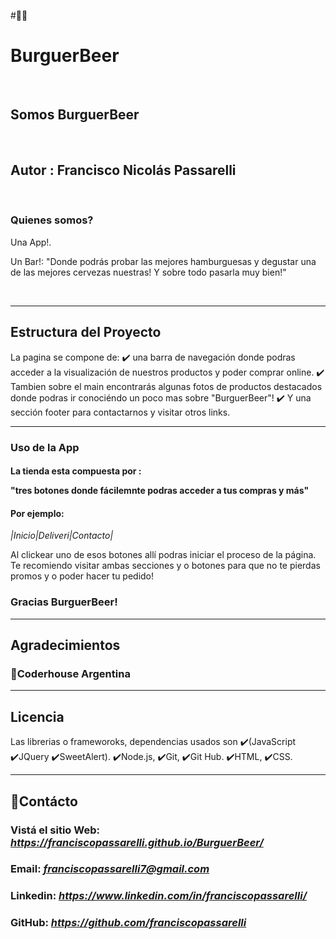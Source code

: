 #👋🏻
#  BurguerBeer 
<br>

## Somos BurguerBeer
<br>

## Autor : Francisco Nicolás Passarelli

<br>

### Quienes somos? 

<p>Una App!.</p>
<p>Un Bar!:  "Donde podrás probar las mejores hamburguesas y degustar una de las mejores cervezas nuestras! Y sobre todo pasarla muy bien!"</p>
<br>

--------------------------------------------------------------
## Estructura del Proyecto

<p>La pagina se compone de:
 ✔️ una barra de navegación donde podras acceder a la visualización de nuestros productos y poder comprar online.
 ✔️ Tambien sobre el main encontrarás algunas fotos de productos destacados donde podras ir conociéndo un poco mas sobre "BurguerBeer"!
 ✔️ Y una sección footer para contactarnos y visitar otros links.</p>

--------------------------------------------------------------

### Uso de la App
#### La tienda esta compuesta por : <p>"tres botones donde fácilemnte podras acceder a tus compras y más"</p>


#### Por ejemplo:

<i>|Inicio|Deliveri|Contacto|</i> 
<br>
<p>Al clickear uno de esos botones allí podras iniciar el proceso de la página. Te recomiendo visitar ambas secciones y o botones para que no te pierdas promos y o poder hacer tu pedido! </p>

### Gracias BurguerBeer!

---------------------------------------------------------------

## Agradecimientos

### 🚀Coderhouse Argentina

------------------------------------------------------------
## Licencia

<p> Las librerias o frameworoks, dependencias usados son ✔️(JavaScript ✔️JQuery ✔️SweetAlert). ✔️Node.js, ✔️Git, ✔️Git Hub. ✔️HTML, ✔️CSS.

--------------------------------------------------------------
## 📨Contácto 

### Vistá el sitio Web: <i>https://franciscopassarelli.github.io/BurguerBeer/</i>
### Email: <i>franciscopassarelli7@gmail.com</i>
### Linkedin: <i>https://www.linkedin.com/in/franciscopassarelli/</i> 
### GitHub: <i>https://github.com/franciscopassarelli</i>

